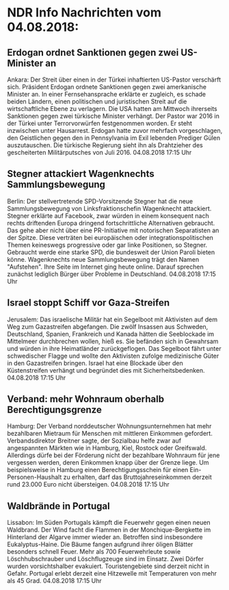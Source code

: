 # NDR Info Nachrichten vom 04.08.2018:


## Erdogan ordnet Sanktionen gegen zwei US-Minister an
Ankara: Der Streit über einen in der Türkei inhaftierten US-Pastor verschärft sich. Präsident Erdogan ordnete Sanktionen gegen zwei amerkanische Minister an. In einer Fernsehansprache erklärte er zugleich, es schade beiden Ländern, einen politischen und juristischen Streit auf die wirtschaftliche Ebene zu verlagern. Die USA hatten am Mittwoch ihrerseits Sanktionen gegen zwei türkische Minister verhängt. Der Pastor war 2016 in der Türkei unter Terrorvorwürfen festgenommen worden. Er steht inzwischen unter Hausarrest. Erdogan hatte zuvor mehrfach vorgeschlagen, den Geistlichen gegen den in Pennsylvania im Exil lebenden Prediger Gülen auszutauschen. Die türkische Regierung sieht ihn als Drahtzieher des gescheiterten Militärputsches von Juli 2016. 04.08.2018 17:15 Uhr 

## Stegner attackiert Wagenknechts Sammlungsbewegung
Berlin: Der stellvertretende SPD-Vorsitzende Stegner hat die neue Sammlungsbewegung von Linksfraktionschefin Wagenknecht attackiert. Stegner erklärte auf Facebook, zwar würden in einem konsequent nach rechts driftenden Europa dringend fortschrittliche Alternativen gebraucht. Das gehe aber nicht über eine PR-Initiative mit notorischen Separatisten an der Spitze. Diese verträten bei europäischen oder integrationspolitischen Themen keineswegs progressive oder gar linke Positionen, so Stegner. Gebraucht werde eine starke SPD, die bundesweit der Union Paroli bieten könne. Wagenknechts neue Sammlungsbewegung trägt den Namen "Aufstehen". Ihre Seite im Internet ging heute online. Darauf sprechen zunächst lediglich Bürger über Probleme in Deutschland. 04.08.2018 17:15 Uhr 

## Israel stoppt Schiff vor Gaza-Streifen
Jerusalem: Das israelische Militär hat ein Segelboot mit Aktivisten auf dem Weg zum Gazastreifen abgefangen. Die zwölf Insassen aus Schweden, Deutschland, Spanien, Frankreich und Kanada hätten die Seeblockade im Mittelmeer durchbrechen wollen, hieß es. Sie befänden sich in Gewahrsam und würden in ihre Heimatländer zurückgeflogen. Das Segelboot fährt unter schwedischer Flagge und wollte den Aktivisten zufolge medizinische Güter in den Gazastreifen bringen. Israel hat eine Blockade über den Küstenstreifen verhängt und begründet dies mit Sicherheitsbedenken. 04.08.2018 17:15 Uhr 

## Verband: mehr Wohnraum oberhalb Berechtigungsgrenze
Hamburg: Der Verband norddeutscher Wohnungsunternehmen hat mehr bezahlbaren Mietraum für Menschen mit mittleren Einkommen gefordert. Verbandsdirektor Breitner sagte, der Sozialbau helfe zwar auf angespannten Märkten wie in Hamburg, Kiel, Rostock oder Greifswald. Allerdings dürfe bei der Förderung nicht der bezahlbare Wohnraum für jene vergessen werden, deren Einkommen knapp über der Grenze liege. Um beispielsweise in Hamburg einen Berechtigungsschein für einen Ein-Personen-Haushalt zu erhalten, darf das Bruttojahreseinkommen derzeit rund 23.000 Euro nicht übersteigen. 04.08.2018 17:15 Uhr 

## Waldbrände in Portugal
Lissabon: Im Süden Portugals kämpft die Feuerwehr gegen einen neuen Waldbrand. Der Wind facht die Flammen in der Monchique-Bergkette im Hinterland der Algarve immer wieder an. Betroffen sind insbesondere Eukalyptus-Haine. Die Bäume fangen aufgrund ihrer öligen Blätter besonders schnell Feuer. Mehr als 700 Feuerwehrleute sowie Löschhubschrauber und Löschflugzeuge sind im Einsatz. Zwei Dörfer wurden vorsichtshalber evakuiert. Touristengebiete sind derzeit nicht in Gefahr. Portugal erlebt derzeit eine Hitzewelle mit Temperaturen von mehr als 45 Grad. 04.08.2018 17:15 Uhr 
